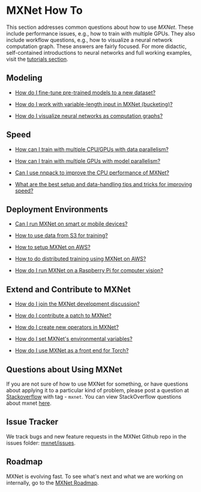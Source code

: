 # MXNet How To

This section addresses common questions about how to use _MXNet_. These include performance issues, e.g., how to train with multiple GPUs.
They also include workflow questions, e.g., how to visualize a neural network computation graph.
These answers are fairly focused. For more didactic, self-contained introductions to neural networks
and full working examples, visit the [tutorials section](../tutorials/index.md).


## Modeling
* [How do I fine-tune pre-trained models to a new dataset?](http://mxnet.io/how_to/finetune.html)

* [How do I work with variable-length input in MXNet (bucketing)?](http://mxnet.io/how_to/bucketing.html)

* [How do I visualize neural networks as computation graphs?](http://mxnet.io/how_to/visualize_graph.html)


## Speed

* [How can I train with multiple CPU/GPUs with data parallelism?](http://mxnet.io/how_to/multi_devices.html)

* [How can I train with multiple GPUs with model parallelism?](http://mxnet.io/how_to/model_parallel_lstm.html)

* [Can I use nnpack to improve the CPU performance of MXNet?](http://mxnet.io/how_to/nnpack.html)

* [What are the best setup and data-handling tips and tricks for improving speed?](http://mxnet.io/how_to/perf.html)


## Deployment Environments
* [Can I run MXNet on smart or mobile devices?](http://mxnet.io/how_to/smart_device.html)

* [How to use data from S3 for training?](s3_integration.md)

* [How to setup MXNet on AWS?](http://docs.aws.amazon.com/mxnet/latest/dg/mxnet-on-ec2-instance.html)

* [How to do distributed training using MXNet on AWS?](http://docs.aws.amazon.com/mxnet/latest/dg/mxnet-on-ec2-cluster.html)

* [How do I run MXNet on a Raspberry Pi for computer vision?](http://mxnet.io/tutorials/embedded/wine_detector.html)

## Extend and Contribute to MXNet

* [How do I join the MXNet development discussion?](http://mxnet.io/community/mxnet_channels.html)

* [How do I contribute a patch to MXNet?](http://mxnet.io/community/contribute.html)

* [How do I create new operators in MXNet?](http://mxnet.io/how_to/new_op.html)

* [How do I set MXNet's environmental variables?](http://mxnet.io/how_to/env_var.html)

* [How do I use MXNet as a front end for Torch?](http://mxnet.io/how_to/torch.html)

## Questions about Using MXNet
If you are not sure of how to use MXNet for something, or have questions about applying it to a particular kind of problem, please post a question at [Stackoverflow](http://stackoverflow.com/) with tag - ```mxnet```. You can view StackOverflow questions about mxnet [here](http://stackoverflow.com/questions/tagged/mxnet).

## Issue Tracker
We track bugs and new feature requests in the MXNet Github repo in the issues folder: [mxnet/issues](https://github.com/dmlc/mxnet/issues).

## Roadmap
MXNet is evolving fast. To see what's next and what we are working on internally, go to the [MXNet Roadmap](https://github.com/dmlc/mxnet/labels/Roadmap).
